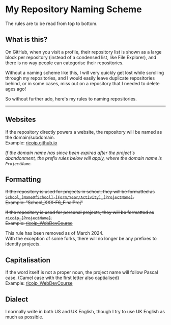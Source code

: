 # My Repository Naming Scheme
The rules are to be read from top to bottom.

## What is this?
On GitHub, when you visit a profile, their repository list is shown as a 
large block per repository (instead of a condensed list, like File Explorer), 
and there is no way people can categorise their repositories.

Without a naming scheme like this, I will very quickly get lost while scrolling 
through my repositories, and I would easily leave duplicate repositories behind, 
or in some cases, miss out on a repository that I needed to delete ages ago!

So without further ado, here's my rules to naming repositories.

---

## Websites
If the repository directly powers a website, the repository will be named 
as the domain/subdomain.  
Example: [ricoip.github.io](https://github.com/ricoip/ricoip.github.io)

*If the domain name has since been expired after the project's abandonment, 
the prefix rules below will apply, where the domain name is `ProjectName`.*

## Formatting
~~If the repository is used for projects in school, they will be formatted as 
`School_[NameOfSchool]-[Form/Year/Activity]_[ProjectName]`.  
Example: "School_XXX-F6_FinalProj"~~

~~If the repository is used for personal projects, they will be formatted as 
`ricoip_[ProjectName]`.  
Example: [ricoip_WebDevCourse](https://github.com/ricoip/ricoip_WebDevCourse)~~

This rule has been removed as of March 2024.  
With the exception of some forks, there will no longer be any prefixes to identify projects.

## Capitalisation
If the word itself is not a proper noun, the project name will follow 
Pascal case. (Camel case with the first letter also captialised)  
Example: [ricoip_WebDevCourse](https://github.com/ricoip/ricoip_WebDevCourse)

## Dialect
I normally write in both US and UK English, though I try to use UK English as 
much as possible.
